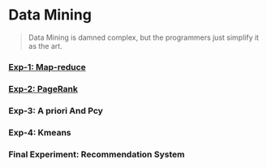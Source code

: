 # Data Mining

> Data Mining is damned complex, but the programmers just simplify it as the art.


### [Exp-1: Map-reduce](https://github.com/SourceCode1037/Data-Mining/tree/main/Exp-2)

### [Exp-2: PageRank](https://github.com/SourceCode1037/Data-Mining/tree/main/Exp-2)

### Exp-3: A priori And Pcy

### Exp-4: Kmeans

### Final Experiment: Recommendation System
